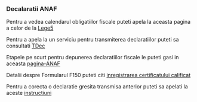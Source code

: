 ### **Decalaratii ANAF** ###

Pentru a vedea calendarul obligatiilor fiscale puteti apela la aceasta pagina a celor de la [Lege5](https://lege5.ro/calendar)

Pentru a apela la un serviciu pentru transmiterea declaratiilor puteti sa consultati [TDec](https://www.tdec.ro/)

Etapele pe scurt pentru depunerea declaratiilor fiscale le puteti gasi in aceasta [pagina-ANAF](https://static.anaf.ro/static/10/Anaf/Declaratii_R/instructiuni/etape_depunere.htm)

Detalii despre Formularul F150 puteti citi [inregistrarea certificatului calificat](https://www.anaf.ro/inregcalificat/)

Pentru a corecta o declaratie gresita transmisa anterior puteti sa apelati la aceste [instructiuni](https://mfinante.gov.ro/documents/35673/254042/Ciofliceanu05.pdf)
